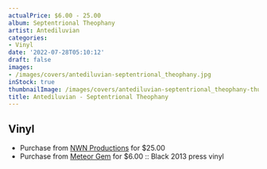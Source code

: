```yaml
---
actualPrice: $6.00 - 25.00
album: Septentrional Theophany
artist: Antediluvian
categories:
- Vinyl
date: '2022-07-28T05:10:12'
draft: false
images:
- /images/covers/antediluvian-septentrional_theophany.jpg
inStock: true
thumbnailImage: /images/covers/antediluvian-septentrional_theophany-thumb.jpg
title: Antediluvian - Septentrional Theophany
---
```


## Vinyl
* Purchase from [NWN Productions](http://shop.nwnprod.com/index.php?route=product/product&path=76&product_id=12434&sort=pd.name&order=ASC) for $25.00
* Purchase from [Meteor Gem](https://meteor-gem.com/products/used-antediluvian-septentrional-theophany-7) for $6.00 :: Black 2013 press vinyl
